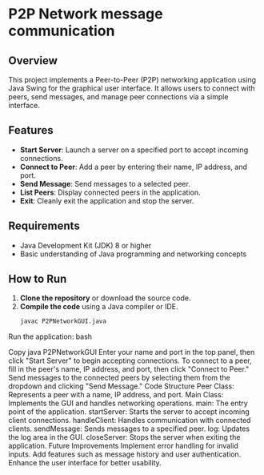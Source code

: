 # P2P Network message communication


## Overview
This project implements a Peer-to-Peer (P2P) networking application using Java Swing for the graphical user interface. It allows users to connect with peers, send messages, and manage peer connections via a simple interface.

## Features
- **Start Server**: Launch a server on a specified port to accept incoming connections.
- **Connect to Peer**: Add a peer by entering their name, IP address, and port.
- **Send Message**: Send messages to a selected peer.
- **List Peers**: Display connected peers in the application.
- **Exit**: Cleanly exit the application and stop the server.

## Requirements
- Java Development Kit (JDK) 8 or higher
- Basic understanding of Java programming and networking concepts

## How to Run
1. **Clone the repository** or download the source code.
2. **Compile the code** using a Java compiler or IDE.
   ```bash
   javac P2PNetworkGUI.java
Run the application:
bash

Copy
java P2PNetworkGUI
Enter your name and port in the top panel, then click "Start Server" to begin accepting connections.
To connect to a peer, fill in the peer's name, IP address, and port, then click "Connect to Peer."
Send messages to the connected peers by selecting them from the dropdown and clicking "Send Message."
Code Structure
Peer Class: Represents a peer with a name, IP address, and port.
Main Class: Implements the GUI and handles networking operations.
main: The entry point of the application.
startServer: Starts the server to accept incoming client connections.
handleClient: Handles communication with connected clients.
sendMessage: Sends messages to a specified peer.
log: Updates the log area in the GUI.
closeServer: Stops the server when exiting the application.
Future Improvements
Implement error handling for invalid inputs.
Add features such as message history and user authentication.
Enhance the user interface for better usability.
